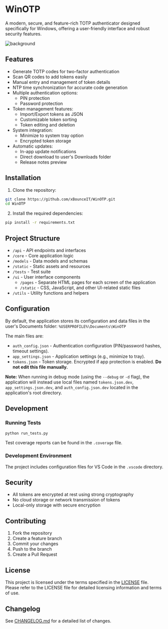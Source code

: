 # WinOTP

A modern, secure, and feature-rich TOTP authenticator designed specifically for Windows, offering a user-friendly interface and robust security features.

![background](https://github.com/user-attachments/assets/6412eacd-5b58-4255-837c-9070fb922981)

## Features

- Generate TOTP codes for two-factor authentication
- Scan QR codes to add tokens easily
- Manual entry and management of token details
- NTP time synchronization for accurate code generation
- Multiple authentication options:
    - PIN protection 
    - Password protection
- Token management features:
    - Import/Export tokens as JSON
    - Customizable token sorting
    - Token editing and deletion
- System integration:
    - Minimize to system tray option
    - Encrypted token storage
- Automatic updates:
    - In-app update notifications
    - Direct download to user's Downloads folder
    - Release notes preview

## Installation

1. Clone the repository:
```bash
git clone https://github.com/xBounceIT/WinOTP.git
cd WinOTP
```

2. Install the required dependencies:
```bash
pip install -r requirements.txt
```

## Project Structure

- `/api` - API endpoints and interfaces
- `/core` - Core application logic
- `/models` - Data models and schemas
- `/static` - Static assets and resources
- `/tests` - Test suite
- `/ui` - User interface components
  - `/pages` - Separate HTML pages for each screen of the application
  - `/static` - CSS, JavaScript, and other UI-related static files
- `/utils` - Utility functions and helpers

## Configuration

By default, the application stores its configuration and data files in the user's Documents folder:
`%USERPROFILE%\Documents\WinOTP`

The main files are:

- `auth_config.json` - Authentication configuration (PIN/password hashes, timeout settings).
- `app_settings.json` - Application settings (e.g., minimize to tray).
- `tokens.json` - Token storage. Encrypted if app protection is enabled. **Do not edit this file manually.**

**Note:** When running in debug mode (using the `--debug` or `-d` flag), the application will instead use local files named `tokens.json.dev`, `app_settings.json.dev`, and `auth_config.json.dev` located in the application's root directory.

## Development

### Running Tests

```bash
python run_tests.py
```

Test coverage reports can be found in the `.coverage` file.

### Development Environment

The project includes configuration files for VS Code in the `.vscode` directory.

## Security

- All tokens are encrypted at rest using strong cryptography
- No cloud storage or network transmission of tokens
- Local-only storage with secure encryption

## Contributing

1. Fork the repository
2. Create a feature branch
3. Commit your changes
4. Push to the branch
5. Create a Pull Request

## License

This project is licensed under the terms specified in the [LICENSE](LICENSE) file. Please refer to the LICENSE file for detailed licensing information and terms of use.

## Changelog

See [CHANGELOG.md](CHANGELOG.md) for a detailed list of changes. 
